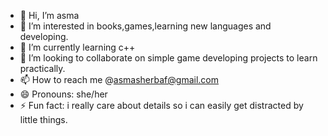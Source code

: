 - 👋 Hi, I’m asma
- 👀 I’m interested in books,games,learning new languages and developing.
- 🌱 I’m currently learning c++
- 💞️ I’m looking to collaborate on simple game developing projects to learn practically.
- 📫 How to reach me @asmasherbaf@gmail.com
- 😄 Pronouns: she/her
- ⚡ Fun fact: i really care about details so i can easily get distracted by little things.

<!---
asmaaaaaaaaaaaaaa/asmaaaaaaaaaaaaaa is a ✨ special ✨ repository because its `README.md` (this file) appears on your GitHub profile.
You can click the Preview link to take a look at your changes.
--->
